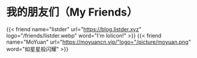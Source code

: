 # 我的朋友们（My Friends）
{{< friend name="listder" url="https://blog.listder.xyz" logo="/friends/listder.webp" word="I'm lolicon!" >}}
{{< friend name="MoYuan" url="https://moyuancn.vip/"logo="/picture/moyuan.png" word="如星星般闪耀" >}}
